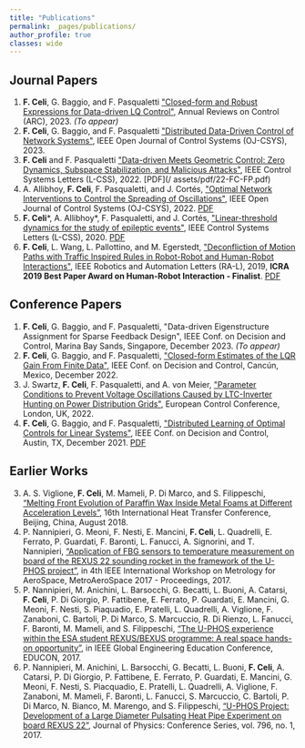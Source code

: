 ```yaml
---
title: "Publications"
permalink: _pages/publications/
author_profile: true
classes: wide
---
```

## Journal Papers

1.  **F. Celi**, G. Baggio, and F. Pasqualetti ["Closed-form and Robust
    Expressions for Data-driven LQ
    Control"](https://www.sciencedirect.com/journal/annual-reviews-in-control), Annual Reviews on
    Control (ARC), 2023. _(To appear)_
1. **F. Celi**, G. Baggio, and F. Pasqualetti ["Distributed Data-Driven Control of Network
Systems"](https://ieeexplore.ieee.org/document/10076813), IEEE Open Journal of Control Systems (OJ-CSYS), 2023.
1. **F. Celi** and F. Pasqualetti ["Data-driven Meets Geometric Control: Zero Dynamics, Subspace Stabilization, and Malicious Attacks"](https://ieeexplore.ieee.org/document/9763859?source=authoralert), IEEE Control Systems Letters (L-CSS), 2022. [PDF](/
assets/pdf/22-FC-FP.pdf)
1. A. Allibhoy, **F. Celi**, F. Pasqualetti, and J. Cortés, ["Optimal Network Interventions to Control the Spreading of
Oscillations"](), IEEE Open Journal of Control Systems (OJ-CSYS), 2022. [PDF](/assets/pdf/22-AA-FC-FP-JC-22.pdf)
1. **F. Celi**\*, A. Allibhoy*, F. Pasqualetti, and J. Cortés, ["Linear-threshold dynamics for the study of epileptic events"](https://ieeexplore.ieee.org/document/9257486), IEEE Control Systems Letters (L-CSS), 2020. [PDF](/assets/pdf/20-FC-AA-FP-JC.pdf)
2. **F. Celi**, L. Wang, L. Pallottino, and M. Egerstedt, ["Deconfliction of Motion Paths with Traffic Inspired Rules in Robot-Robot and Human-Robot Interactions"](https://ieeexplore.ieee.org/document/8643446/), IEEE Robotics and Automation Letters (RA-L), 2019, <i class="fas fa-trophy" aria-hidden="true"></i> **ICRA 2019 Best Paper Award on Human-Robot Interaction - Finalist**. [PDF](/assets/pdf/19-FC-LW-LP-ME.pdf)

## Conference Papers
1. **F. Celi**, G. Baggio, and F. Pasqualetti, "Data-driven Eigenstructure Assignment for Sparse Feedback Design", IEEE Conf. on Decision and Control, Marina Bay Sands, Singapore, December 2023. _(To appear)_ 
1. **F. Celi**, G. Baggio, and F. Pasqualetti, ["Closed-form Estimates of the LQR Gain From Finite Data"](https://ieeexplore.ieee.org/document/9992708), IEEE Conf. on Decision and Control, Cancún, Mexico, December 2022. 
1. J. Swartz, **F. Celi**, F. Pasqualetti, and A. von Meier, ["Parameter Conditions to Prevent Voltage Oscillations Caused by LTC-Inverter Hunting on Power Distribution Grids"](https://ieeexplore.ieee.org/document/9838092), European Control Conference, London, UK, 2022.
1. **F. Celi**, G. Baggio, and F. Pasqualetti, ["Distributed Learning of Optimal Controls for Linear Systems"](https://ieeexplore.ieee.org/document/9683707), IEEE Conf. on Decision and Control, Austin, TX, December 2021. [PDF](/assets/pdf/21-FC-GB-FP.pdf)

## Earlier Works
3. A. S. Viglione, **F. Celi**, M. Mameli, P. Di Marco, and S. Filippeschi, [“Melting Front Evolution of Paraffin Wax Inside Metal Foams at Different Acceleration Levels”](http://ihtcdigitallibrary.com/conferences/ihtc16,12836fc9222e6095,292c90a229876f74.html), 16th International Heat Transfer Conference, Beijing, China, August 2018.
6. P. Nannipieri, G. Meoni, F. Nesti, E. Mancini, **F. Celi**, L. Quadrelli, E. Ferrato, P. Guardati, F. Baronti, L. Fanucci, A. Signorini, and T. Nannipieri, [“Application of FBG sensors to temperature measurement on board of the REXUS 22 sounding rocket in the framework of the U-PHOS project”](https://ieeexplore.ieee.org/document/7999618/), in 4th IEEE International Workshop on Metrology for AeroSpace, MetroAeroSpace 2017 - Proceedings, 2017.
7. P. Nannipieri, M. Anichini, L. Barsocchi, G. Becatti, L. Buoni, A. Catarsi, **F. Celi**, P. Di Giorgio, P. Fattibene, E. Ferrato, P. Guardati, E. Mancini, G. Meoni, F. Nesti, S. Piaquadio, E. Pratelli, L. Quadrelli, A. Viglione, F. Zanaboni, C. Bartoli, P. Di Marco, S. Marcuccio, R. Di Rienzo, L. Fanucci, F. Baronti, M. Mameli, and S. Filippeschi, [“The U-PHOS experience within the ESA student REXUS/BEXUS programme: A real space hands-on opportunity”](https://ieeexplore.ieee.org/document/7942947/), in IEEE Global Engineering Education Conference, EDUCON, 2017.
8. P. Nannipieri, M. Anichini, L. Barsocchi, G. Becatti, L. Buoni, **F. Celi**, A. Catarsi, P. Di Giorgio, P. Fattibene, E. Ferrato, P. Guardati, E. Mancini, G. Meoni, F. Nesti, S. Piacquadio, E. Pratelli, L. Quadrelli, A. Viglione, F. Zanaboni, M. Mameli, F. Baronti, L. Fanucci, S. Marcuccio, C. Bartoli, P. Di Marco, N. Bianco, M. Marengo, and S. Filippeschi, [“U-PHOS Project: Development of a Large Diameter Pulsating Heat Pipe Experiment on board REXUS 22”](https://iopscience.iop.org/article/10.1088/1742-6596/796/1/012044), Journal of Physics: Conference Series, vol. 796, no. 1, 2017.
